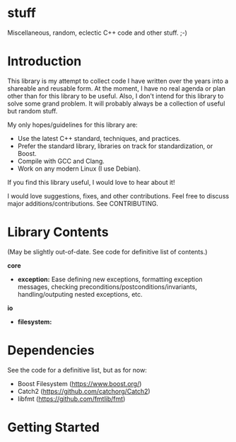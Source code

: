 # stuff

Miscellaneous, random, eclectic C++ code and other stuff. ;-)

# Introduction

This library is my attempt to collect code I have written over the years into
a shareable and reusable form. At the moment, I have no real agenda or plan
other than for this library to be useful. Also, I don't intend for this library
to solve some grand problem. It will probably always be a collection of useful
but random stuff.

My only hopes/guidelines for this library are:
* Use the latest C++ standard, techniques, and practices.
* Prefer the standard library, libraries on track for standardization, or Boost.
* Compile with GCC and Clang.
* Work on any modern Linux (I use Debian).

If you find this library useful, I would love to hear about it!

I would love suggestions, fixes, and other contributions. Feel free to discuss
major additions/contributions. See CONTRIBUTING.

# Library Contents
(May be slightly out-of-date. See code for definitive list of contents.)

**core**
  * **exception:** Ease defining new exceptions, formatting exception messages, checking preconditions/postconditions/invariants, handling/outputing nested exceptions, etc.

**io**
  * **filesystem:**

# Dependencies

See the code for a definitive list, but as for now:
* Boost Filesystem (https://www.boost.org/)
* Catch2 (https://github.com/catchorg/Catch2)
* libfmt (https://github.com/fmtlib/fmt)

# Getting Started
